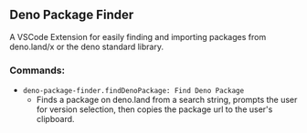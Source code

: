 ## Deno Package Finder

A VSCode Extension for easily finding and importing packages from deno.land/x or the deno standard library.

### Commands:
* `deno-package-finder.findDenoPackage: Find Deno Package`
  * Finds a package on deno.land from a search string, prompts the user for version selection, then copies the package url to the user's clipboard.
